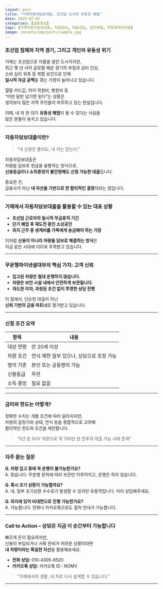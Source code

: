 ```yaml
---
layout: post
title: "거제자동차담보대출, 조선업 도시의 유동성 해법"
date: 2025-07-02
categories: [금융정보]
tags: [거제자동차담보대출, 차량담보, 대출상담, 급전해결, 무운행파이낸셜]
image: /assets/img/posts/sample.jpg
---
```


### 조선업 침체와 지역 경기, 그리고 개인의 유동성 위기

거제는 조선업으로 이름을 알린 도시이지만,  
최근 몇 년 사이 글로벌 해운 경기의 부침과 금리 인상,  
소비 심리 위축 등 복합 요인으로 인해  
**일시적 자금 공백**을 겪는 가정이 늘어나고 있습니다.

월말 카드값, 아이 학원비, 병원비 등  
“이번 달만 넘기면 된다”는 상황은  
생각보다 많은 지역 주민들이 마주하고 있는 현실입니다.

이때, 내 차 한 대가 **유동성 해법**이 될 수 있다는 사실을  
많은 분들이 놓치고 있습니다.

---

### 자동차담보대출이란?

> “내 신용은 몰라도, 내 차는 믿는다.”

자동차담보대출은  
차량을 담보로 현금을 융통하는 방식으로,  
**신용등급이나 소득증빙이 불안정해도 신청 가능한 대출**입니다.

중요한 건,  
금융사가 아닌 **내 자산을 기반으로 한 합리적인 결정**이라는 점입니다.

---

### 거제에서 자동차담보대출을 활용할 수 있는 대표 상황

- **조선업 근로자의 일시적 무급휴직 기간**
- **단기 폐업 후 재도전 중인 소상공인**
- **외지 근무 중 생계비를 가족에게 송금해야 하는 가장**

이처럼 **신용이 아니라 차량을 담보로 해결하는 방식**은  
지금 같은 시대에 더더욱 주목받고 있습니다.

---

### 무운행파이낸셜대부의 핵심 가치: 고객 신뢰

- **입고된 차량은 절대 운행하지 않습니다.**
- **차량은 보안 시설 내에서 안전하게 보관됩니다.**
- **과도한 이자, 과장된 조건 없이 투명한 상담 진행**

이 점에서, 단순한 대출이 아닌  
**신뢰 기반의 금융 파트너**로 평가받고 있습니다.

---

### 신청 조건 요약

| 항목        | 내용 |
|-------------|------|
| 대상 연령   | 만 20세 이상 |
| 차량 조건   | 연식 제한 일부 있으나, 상담으로 조정 가능 |
| 명의 기준   | 본인 또는 공동명의 가능 |
| 신용등급    | 무관 |
| 소득 증빙   | 필요 없음 |

---

### 금리와 한도는 어떻게?

정확한 수치는 개별 조건에 따라 달라지지만,  
차량의 감정가와 상태, 연식 등을 종합적으로 고려해  
합리적인 한도와 조건을 제안합니다.

> “5년 된 SUV 차량으로 약 700만 원 전후의 대출 가능 사례 존재”

---

### 자주 묻는 질문

**Q. 차량 입고 중에 꼭 운행이 불가능한가요?**  
A. 맞습니다. 무운행 원칙에 따라 보관만 이루어지고, 운행은 하지 않습니다.

**Q. 혹시 조기 상환이 가능할까요?**  
A. 네, 일부 조기상환 수수료가 발생할 수 있지만 유동적입니다. 미리 상담해주세요.

**Q. 외지에 있어 비대면으로 진행 가능한가요?**  
A. 가능합니다. 전화나 카카오톡으로도 절차 안내가 가능합니다.

---

### Call to Action – 상담은 지금 이 순간부터 가능합니다

빠르게 돈이 필요하지만,  
신용이 부담되거나 서류 준비가 어려운 상황이라면  
**내 차량이라는 확실한 자산**을 활용해보세요.

- **전화 상담:** 010-4305-8520  
- **카카오톡 상담:** 카카오톡 ID : NOMV

> "거제에서의 생활, 내 차로 다시 설계할 수 있습니다."

---

